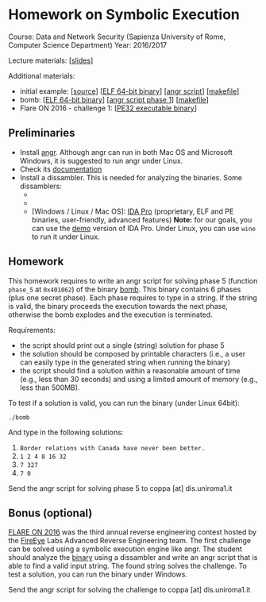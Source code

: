 # Homework on Symbolic Execution

Course: Data and Network Security (Sapienza University of Rome, Computer Science Department)
Year: 2016/2017

Lecture materials: [[slides](slides.pdf)]

Additional materials: 
 - initial example: [[source](initial-example/main.c)] [[ELF 64-bit binary](initial-example/main)] [[angr script](initial-example/run.py)] [[makefile](initial-example/makefile)]
 - bomb: [[ELF 64-bit binary](bomb/bomb)] [[angr script phase 1](bomb/phase-1.py)] [[makefile](bomb/makefile)]
 - Flare ON 2016 - challenge 1: [[PE32 executable binary](flare-on/challenge1.exe)]

## Preliminaries

- Install [angr](http://angr.io/install.html). Although angr can run in both Mac OS and Microsoft Windows, it is suggested to run angr under Linux.
- Check its [documentation](https://docs.angr.io/)
- Install a dissambler. This is needed for analyzing the binaries. Some dissamblers:
    - [Linux / Mac OS]: [`objdump`](https://linux.die.net/man/1/objdump) (open source, only ELF binaries, easy to use, basic features)
    - [Linux / Mac OS / Windows]: [radare2](http://www.radare.org/r/) (open source, ELF and PE binaries, command line interface, advanced features)
    - [Windows / Linux / Mac OS]: [IDA Pro](https://www.hex-rays.com/products/ida/) (proprietary, ELF and PE binaries, user-friendly, advanced features) **Note:** for our goals, you can use the [demo](https://www.hex-rays.com/products/ida/support/download_freeware.shtml) version of IDA Pro. Under Linux, you can use `wine` to run it under Linux.

## Homework

This homework requires to write an angr script for solving phase 5 (function `phase_5` at `0x401062`) of the binary [bomb](bomb/bomb). This binary contains 6 phases (plus one secret phase). Each phase requires to type in a string. If the string is valid, the binary proceeds the execution towards the next phase, otherwise the bomb explodes and the execution is terminated.

Requirements:
- the script should print out a single (string) solution for phase 5
- the solution should be composed by printable characters (i.e., a user can easily type in the generated string when running the binary)
- the script should find a solution within a reasonable amount of time (e.g., less than 30 seconds) and using a limited amount of memory (e.g., less than 500MB).

To test if a solution is valid, you can run the binary (under Linux 64bit):

    ./bomb

And type in the following solutions:

1. `Border relations with Canada have never been better.`
2. `1 2 4 8 16 32`
3. `7 327`
4. `7 0`

Send the angr script for solving phase 5 to coppa [at] dis.uniroma1.it

## Bonus (optional)

[FLARE ON 2016](https://2016.flare-on.com) was the third annual reverse engineering contest hosted by the [FireEye](https://www.fireeye.com/) Labs Advanced Reverse Engineering team. 
The first challenge can be solved using a symbolic execution engine like angr. The student should analyze the [binary](flare-on/challenge1.exe) using a dissambler and write an angr script that is able to find a valid input string. The found string solves the challenge. To test a solution, you can run the binary under Windows.

Send the angr script for solving the challenge to coppa [at] dis.uniroma1.it




